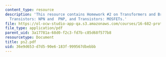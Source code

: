 ```yaml
---
content_type: resource
description: 'This resource contains Homework #2 on Transformers and Bridges, Regulators,
  Transistors: NPN and  PNP, and Transistors: MOSFETs.'
file: https://ol-ocw-studio-app-qa.s3.amazonaws.com/courses/16-682-prototyping-avionics-spring-2006/36e9d653d7d590e6183f999567dbebbb_ps2.pdf
file_type: application/pdf
parent_uid: 3a17781a-68d0-f2c3-fd7b-c85d68f577b8
resourcetype: Document
title: ps2.pdf
uid: 36e9d653-d7d5-90e6-183f-999567dbebbb
---
```

